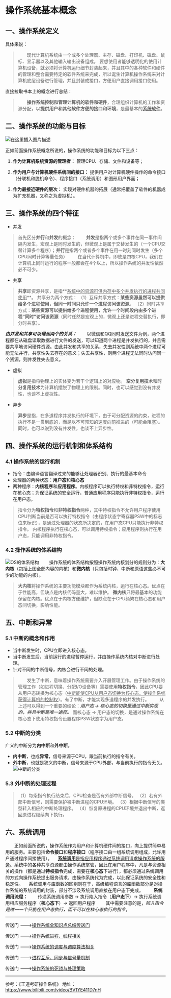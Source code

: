 # 操作系统基本概念

## 一、操作系统定义

具体来说：

>&emsp;&emsp;现代计算机系统由一个或多个处理器、主存、磁盘、打印机、磁盘、鼠标、显示器以及其他输入输出设备组成。 要想使用者能够透明化的使用计算机设备，就必须将计算机运行细节封装起来，并且其中的各种软件和硬件的管理和整合需要特定的软件系统来完成，所以诞生计算机操作系统来对计算机底层设备进行管理，并且封装成接口，方便用户直接调用接口使用。

直接拉取书本上的概念进行总结：

> &emsp;&emsp;**操作系统控制和管理计算机的软件和硬件**，合理组织计算机的工作和资源分配，以**提供用户和其他软件方便的接口和环境**，是最基本的<u>**系统软件**</u>。

## 二、操作系统的功能与目标

![在这里插入图片描述](https://img-blog.csdnimg.cn/20210225110028673.png?x-oss-process=image/watermark,type_ZmFuZ3poZW5naGVpdGk,shadow_10,text_aHR0cHM6Ly9ibG9nLmNzZG4ubmV0L3dlaXhpbl8zODgzNjI3Mw==,size_16,color_FFFFFF,t_70#pic_center)

正如前面操作系统概念所说的，操作系统的功能和目标为以下三点：

  1. **作为计算机系统资源的管理者：** 管理CPU、存储、文件和设备等；

  2. **作为用户与计算机硬件系统间的接口：** 提供用户对计算机硬件操作的命令接口（分联机和脱机命令）、程序接口（系统调用）和图形用户界面；

  3. **作为最接近硬件的层次：** 实现对硬件机器的拓展（通常把覆盖了软件的机器成为扩充机器，又称之为虚拟机）。

     

## 三、操作系统的四个特征

 - 并发

 >首先区分**并行**和**并发**的概念：
 >&emsp;&emsp;**并发**是指两个或多个事件在同一事件间隔内发生，宏观上是同时发生的，但微观上是属于交替发生的（一个CPU交替计算多个程序）；**并行**是指两个或者多个事件在用一时刻同时发生（多个CPU同时计算等量任务）
 >&emsp;&emsp;在当代计算机中，即使是四核CPU，我们在计算机上同时运行的程序一般都会在4个以上，所以操作系统的并发性依然必不可少。

 - 共享

 >**共享**即资源共享，是指**<u>系统中的资源可供内存中多个并发执行的进程共同使用</u>**。
 >共享分为两个方式：
 >（1）互斥共享方式：**某些资源虽然可以提供给多个进程使用，但同一时间只允许一个进程访问该资源**。
 >（2）同时共享方式：**某些资源可以提供给多个进程使用，允许一个时间段内由多个进程“同时”访问该资源**（同时任然是宏观上的，微观上还是进程交替执行，即分时共享）。

 ***由并发和共享可以得到两个的关系：***
 &emsp;&emsp;以微信和QQ同时发送文件为例，两个进程都在从磁盘读取数据进行文件的发送，可以知道两个进程是并发执行的，并且需要共享地访问硬件资源。由此并发和共享的关系，失去并发性则系统中两个进程可能无法并行，共享性失去存在的意义；失去共享性，则两个进程无法同时访问同一个资源，则并发性失去意义。

 - 虚拟

 >**虚拟**是指将物理上的实体变为若干个逻辑上的对应物。
 >**空分复用技术**和**时分复用技术**为计算机摆脱了物理上的限制。同时，也可以感觉到没有并发性，也谈不上虚拟性。

 - 异步

  >**异步**是指，在多道程序并发执行的环境下，由于可分配资源的约束，进程的执行不是一贯到底的，而是以不可预知的速度向前推进的（可能会阻塞）。同时，也可以说到没有并发性，也谈不上异步性。

## 四、操作系统的运行机制和体系结构

### 4.1 操作系统的运行机制

 - 指令：由编译语言翻译过来的能够让处理器识别、执行的最基本命令
 - 处理器的两种状态：**用户态**和**核心态**
 - 两种程序：**内核程序**和**应用程序**。内核程序可以执行特权和非特权指令，运行在核心态；为保证系统的安全运行，普通应用程序只能执行非特权指令，运行在用户态。

> 指令分为**特权指令**和**非特权指令**两种，其中特权指令不允许用户程序使用
> CPU判断当前是否可以执行特权指令（由程序状态字寄存器PSW中的标志位来标识），是通过处理器的状态所决定的，在用户态CPU只能执行非特权指令。
> 内核程序执行在核心态，可以调用特权指令；应用程序则执行在用户态，只能调用非特权指令。

### 4.2 操作系统的体系结构

![OS的体系结构](https://img-blog.csdnimg.cn/20210225154845512.png?x-oss-process=image/watermark,type_ZmFuZ3poZW5naGVpdGk,shadow_10,text_aHR0cHM6Ly9ibG9nLmNzZG4ubmV0L3dlaXhpbl8zODgzNjI3Mw==,size_16,color_FFFFFF,t_70#pic_center)
&emsp;&emsp;操作系统的体系结构按照操作系统内核划分的规则分为：**大内核**（包括上图全部内容的内核）和**微内核**（只包括时钟、中断和原语这些必不可少的功能的内核）。

> **大内核**将操作系统的主要功能模块都作为系统内核，运行在核心态。优点在于性能高，但缺点是内核代码量大，难以维护。
> **微内核**只将最基本的功能保留在内核。优点在于内核方便维护，但缺点在于CPU频繁在核心态和用户态间切换，影响性能。

## 五、中断和异常

### 5.1 中断的概念和作用

 - 当中断发生时，CPU立即进入核心态。
 - 当中断发生后，当前运行的进程暂停运行，并由操作系统内核对中断进行处理。
 - 针对不同的中断信号，内核会进行不同的处理。

> &emsp;&emsp;发生了中断，意味着操作系统需要介入开展管理工作。由于操作系统的管理工作（如进程切换、分配I/O设备等）需要使用**特权指令**，因此CPU要从用户态转换为核心态（<u>中断能使CPU从用户态切换为核心态，使操作系统获得计算机的控制权</u>）。有了中断，才能实现多道程序的并发执行。
> &emsp;&emsp;从上述可以得到一个重要的结论：***用户态 -> 核心态的切换是通过中断实现的，并且中断是唯一途径。*** 而核心态 -> 用户态的切换，是通过操作系统在核心态下使用特权指令设置程序PSW状态字为用户态。

### 5.2 中断的分类

广义的中断分为**内中断**和**外中断**。

- **内中断**，也成**异常**，信号来源于CPU，跟当前执行的指令有关。
- **外中断**，也就是狭义的中断，信号来源于CPU外部，与当前执行的指令无关。
  ![中断的分类](https://img-blog.csdnimg.cn/20210225165021397.jpg?x-oss-process=image/watermark,type_ZmFuZ3poZW5naGVpdGk,shadow_10,text_aHR0cHM6Ly9ibG9nLmNzZG4ubmV0L3dlaXhpbl8zODgzNjI3Mw==,size_16,color_FFFFFF,t_70#pic_center)

### 5.3 外中断的处理过程

> （1）每条指令执行结束后，CPU检查是否有外部中断信号。
> （2）若有外部中断信号，则需要保护被中断进程的CPU环境。
> （3）根据中断信号的类型转入相应的中断处理程序。
> （4）恢复原进程的CPU环境并退出中断，返回原进程继续向下执行。

## 六、系统调用

&emsp;&emsp;正如前面所说的，操作系统作为用户和计算机硬件间的接口，向上提供简单易用的服务。主要包括**命令接口**和**程序接口**（程序接口由一组系统调用组成，允许用户通过程序间接使用）。
&emsp;<u>**系统调用**是指应用程序通过系统调用请求操作系统的服务</u>。系统中的各种共享资源都由操作系统掌管，因此在用户程序中，凡是与资源相关的操作（都是通过**特权指令**完成，需要在**核心态**下进行），都必须通过系统调用的方式向操作系统提出服务请求，由操作系统代为完成，以此保证系统的安全性和稳定性。
&emsp;系统调用与库函数的区别则在于，高级编程语言的库函数部分是对操作系统的系统调用的封装，部分不涉及系统调用直接在用户态下完成。
&emsp;&emsp;**系统调用流程：**
&emsp;&emsp;传递系统调用参数 -> 执行陷入指令（**用户态下**）-> 执行系统调用相应服务程序（**核心态下**）-> 返回用户程序
&emsp;&emsp;其中需要注意的是，*陷入指令是唯一一个只能在用户态执行，而不可以在核心态执行的指令*。

------

传送门 --->[操作系统全知识点总结传送门](https://blog.csdn.net/weixin_38836273/article/details/114120017)

传送门 --->[操作系统进程、线程相关](https://blog.csdn.net/weixin_38836273/article/details/114120769)

传送门 --->[操作系统的调度与调度算法相关](https://blog.csdn.net/weixin_38836273/article/details/114141810)

传送门 --->[进程互斥、同步与信号量机制](https://blog.csdn.net/weixin_38836273/article/details/114165470)

传送门 --->[操作系统的死锁与处理策略](https://blog.csdn.net/weixin_38836273/article/details/114218147)


------

参考：《王道考研操作系统》
地址：https://www.bilibili.com/video/BV1YE411D7nH
